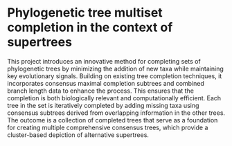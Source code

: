 # Phylogenetic tree multiset completion in the context of supertrees

This project introduces an innovative method for completing sets of phylogenetic trees by minimizing the addition of new taxa while maintaining key evolutionary signals. Building on existing tree completion techniques, it incorporates consensus maximal completion subtrees and combined branch length data to enhance the process. This ensures that the completion is both biologically relevant and computationally efficient. Each tree in the set is iteratively completed by adding missing taxa using consensus subtrees derived from overlapping information in the other trees. The outcome is a collection of completed trees that serve as a foundation for creating multiple comprehensive consensus trees, which provide a cluster-based depiction of alternative supertrees.
